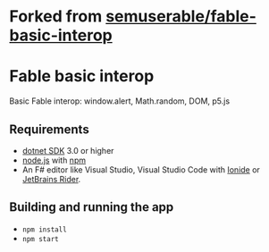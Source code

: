 # Forked from [semuserable/fable-basic-interop](https://github.com/semuserable/fable-basic-interop)

# Fable basic interop

Basic Fable interop: window.alert, Math.random, DOM, p5.js

## Requirements

* [dotnet SDK](https://www.microsoft.com/net/download/core) 3.0 or higher
* [node.js](https://nodejs.org) with [npm](https://www.npmjs.com/)
* An F# editor like Visual Studio, Visual Studio Code with [Ionide](http://ionide.io/) or [JetBrains Rider](https://www.jetbrains.com/rider/).

## Building and running the app

* `npm install`
* `npm start`
